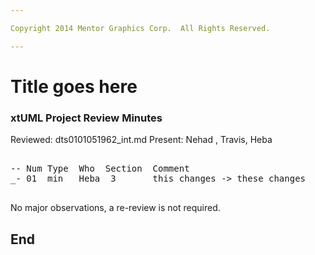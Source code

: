 ```yaml
---

Copyright 2014 Mentor Graphics Corp.  All Rights Reserved.

---
```


# Title goes here
### xtUML Project Review Minutes

Reviewed:  dts0101051962_int.md
Present:  Nehad , Travis, Heba

<pre>

-- Num Type  Who  Section  Comment
_- 01  min   Heba  3       this changes -> these changes

</pre>
   
No major observations, a re-review is not required.

End
---
